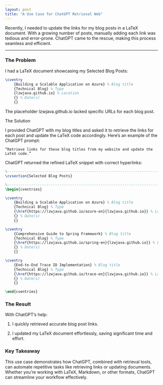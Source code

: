 ```yaml
---
layout: post  
title: "A Use Case for ChatGPT Retrieval Web"  
---
```


Recently, I needed to update the links for my blog posts in a LaTeX document. With a growing number of posts, manually adding each link was tedious and error-prone. ChatGPT came to the rescue, making this process seamless and efficient.

---

### The Problem

I had a LaTeX document showcasing my Selected Blog Posts:

```latex
\cventry
    {Building a Scalable Application on Azure} % Blog title
    {Technical Blog} % Type
    {lzwjava.github.io} % Location
    {} % Date(s)
    {}
```

The placeholder lzwjava.github.io lacked specific URLs for each blog post.

The Solution

I provided ChatGPT with my blog titles and asked it to retrieve the links for each post and update the LaTeX code accordingly. Here’s an example of the ChatGPT prompt:

	“Retrieve links for these blog titles from my website and update the LaTeX code.”

ChatGPT returned the refined LaTeX snippet with correct hyperlinks:

```latex
%-------------------------------------------------------------------------------
\cvsection{Selected Blog Posts}

%-------------------------------------------------------------------------------
\begin{cventries}

\cventry
    {Building a Scalable Application on Azure} % Blog title
    {Technical Blog} % Type
    {\href{https://lzwjava.github.io/azure-en}{lzwjava.github.io}} % Location
    {} % Date(s)
    {}

\cventry
    {Comprehensive Guide to Spring Framework} % Blog title
    {Technical Blog} % Type
    {\href{https://lzwjava.github.io/spring-en}{lzwjava.github.io}} % Location
    {} % Date(s)
    {}

\cventry
    {End-to-End Trace ID Implementation} % Blog title
    {Technical Blog} % Type
    {\href{https://lzwjava.github.io/trace-en}{lzwjava.github.io}} % Location
    {} % Date(s)
    {}

\end{cventries}
```

### The Result

With ChatGPT’s help:

1.	I quickly retrieved accurate blog post links.

2.	I updated my LaTeX document effortlessly, saving significant time and effort.

### Key Takeaway

This use case demonstrates how ChatGPT, combined with retrieval tools, can automate repetitive tasks like retrieving links or updating documents. Whether you’re working with LaTeX, Markdown, or other formats, ChatGPT can streamline your workflow effectively.

